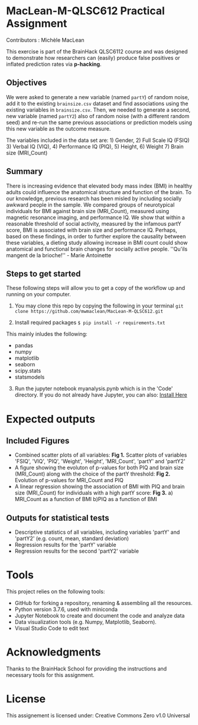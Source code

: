 # MacLean-M-QLSC612 Practical Assignment
Contributors : Michèle MacLean

This exercise is part of the BrainHack QLSC6112 course and was designed to demonstrate how researchers can (easily) produce false positives or inflated prediction rates via **p-hacking**.

## Objectives
We were asked to generate a new variable (named `partY`) of random noise, add it to the existing `brainsize.csv` dataset and find associations using the existing variables in `brainsize.csv`. Then, we needed to generate a second, new variable (named `partY2`) also of random noise (with a different random seed) and re-run the same previous associations or prediction models using this new variable as the outcome measure.

The variables included in the data set are: 1) Gender, 2) Full Scale IQ (FSIQ) 3) Verbal IQ (VIQ), 4) Performance IQ (PIQ), 5) Height, 6) Weight 7) Brain size (MRI_Count)

## Summary
There is increasing evidence that elevated body mass index (BMI) in healthy adults could influence the anatomical structure and function of the brain. To our knowledge, previous research has been misled by including socially awkward people in the sample. We compared groups of neurotypical individuals for BMI against brain size (MRI_Count), measured using magnetic resonance imaging, and performance IQ. We show that within a reasonable threshold of social activity, measured by the infamous partY score, BMI is associated with brain size and performance IQ. Perhaps, based on these findings, in order to further explore the causality between these variables, a dieting study allowing increase in BMI count could show anatomical and functional brain changes for socially active people. ''Qu'ils mangent de la brioche!'' - Marie Antoinette

## Steps to get started
These following steps will allow you to get a copy of the workflow up and running on your computer.
1. You may clone this repo by copying the following in your terminal
`git clone https://github.com/mwmaclean/MacLean-M-QLSC612.git`

2. Install required packages
`$ pip install -r requirements.txt`

This mainly inludes the following:
* pandas
* numpy
* matplotlib
* seaborn
* scipy.stats
* statsmodels

3. Run the jupyter notebook myanalysis.pynb which is in the 'Code' directory. 
If you do not already have Jupyter, you can also: [Install Here](https://jupyter.org/install)

# Expected outputs 
## Included Figures
* Combined scatter plots of all variables:
    **Fig 1.** Scatter plots of variables 'FSIQ', 'VIQ', 'PIQ', 'Weight', 'Height', 'MRI_Count', 'partY' and 'partY2'
* A figure showing the evoluton of p-values for both PIQ and brain size (MRI_Count) along with the choice of the partY threshold:
    **Fig 2.** Evolution of p-values for MRI_Count and PIQ
* A linear regression showing the association of BMI with PIQ and brain size (MRI_Count) for individuals with a high partY score: 
    **Fig 3.** a) MRI_Count as a function of BMI b)PIQ as a function of BMI

## Outputs for statistical tests
* Descriptive statistics of all variables, including variables 'partY' and 'partY2' (e.g. count, mean, standard deviation)
* Regression results for the 'partY' variable
* Regression results for the second 'partY2' variable

# Tools
This project relies on the following tools:
* GitHub for forking a repository, renaming & assembling all the resources.
* Python version 3.7.6, used with miniconda
* Jupyter Notebook to create and document the code and analyze data 
* Data visualization tools (e.g. Numpy, Matplotlib, Seaborn).
* Visual Studio Code to edit text

# Acknowledgments
Thanks to the BrainHack School for providing the instructions and necessary tools for this assignment.

# License
This assignement is licensed under: Creative Commons Zero v1.0 Universal